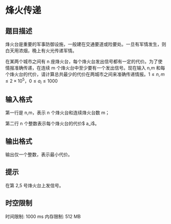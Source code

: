 # 烽火传递

## 题目描述

烽火台是重要的军事防御设施，一般建在交通要道或险要处。一旦有军情发生，则白天用浓烟，晚上有火光传递军情。

在某两个城市之间有 n 座烽火台，每个烽火台发出信号都有一定的代价。为了使情报准确传递，在连续 m 个烽火台中至少要有一个发出信号。现在输入 n,m 和每个烽火台的代价，请计算总共最少的代价在两城市之间来准确传递情报。$1≤n,m≤2×10^5，0≤a_i≤1000$ 


## 输入格式

第一行是 n,m，表示 n 个烽火台和连续烽火台数 m；

第二行 n 个整数表示每个烽火台的代价$ a_i$。

## 输出格式

输出仅一个整数，表示最小代价。

## 提示

在第 2,5 号烽火台上发信号。

## 时空限制

时间限制: 1000 ms
内存限制: 512 MB
